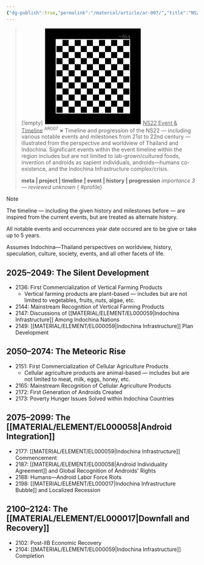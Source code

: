 ```yaml
---
{"dg-publish":true,"permalink":"/material/article/ar-007/","title":"NS22 Event & Timeline","tags":["-article","-meta"]}
---
```


>[!empty]
> ![RESOURCE/ASSET/OTHER/PlaceholderIcon.png|icon](/img/user/RESOURCE/ASSET/OTHER/PlaceholderIcon.png) <u class="title">NS22 Event & Timeline</u> <sup class="title">AR007</sup> <b class="title">×</b>
> Timeline and progression of the NS22 — including various notable events and milestones from 21st to 22nd century — illustrated from the perspective and worldview of Thailand and Indochina. Significant events within the event timeline within the region includes but are not limited to lab-grown/cultured foods, invention of androids as sapient individuals, androids—humans co-existence, and the Indochina Infrastructure complex/crisis.
> 
> <b>meta | project | timeline | event | history | progression</b>
> <i class="small">importance 3 — reviewed unknown</i>
{ #profile}



>[!note]
> The timeline — including the given history and milestones before —  are inspired from the current events, but are treated as alternate history. 
> 
> All notable events and occurrences year date occured are to be give or take up to 5 years.
> 
> Assumes Indochina—Thailand perspectives on worldview, history, speculation, culture, society, events, and all other facets of life.

## 2025–2049: The Silent Development

- 2136: First Commercialization of Vertical Farming Products
	- Vertical farming products are plant-based — includes but are not limited to vegetables, fruits, nuts, algae, etc.
- 2144: Mainstream Recognition of Vertical Farming Products 
- 2147: Discussions of [[MATERIAL/ELEMENT/EL000059\|Indochina Infrastructure]] Among Indochina Nations
- 2149: [[MATERIAL/ELEMENT/EL000059\|Indochina Infrastructure]] Plan Development

## 2050–2074: The Meteoric Rise

- 2151: First Commercialization of Cellular Agriculture Products
	- Cellular agriculture products are animal-based — includes but are not limited to meat, milk, eggs, honey, etc.
- 2165: Mainstream Recognition of Cellular Agriculture Products 
- 2172: First Generation of Androids Created
- 2173: Poverty Hunger Issues Solved within Indochina Countries

## 2075–2099: The [[MATERIAL/ELEMENT/EL000058\|Android Integration]]

- 2177: [[MATERIAL/ELEMENT/EL000059\|Indochina Infrastructure]] Commencement
- 2187: [[MATERIAL/ELEMENT/EL000058\|Android Individuality Agreement]] and Global Recognition of Androids' Rights
- 2188: Humans—Android Labor Force Riots
- 2198: [[MATERIAL/ELEMENT/EL000017\|Indochina Infrastructure Bubble]] and Localized Recession

## 2100–2124: The [[MATERIAL/ELEMENT/EL000017\|Downfall and Recovery]]

- 2102: Post-IIB Economic Recovery
- 2104: [[MATERIAL/ELEMENT/EL000059\|Indochina Infrastructure]] Completion
